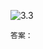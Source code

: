![3.3](https://images.gitee.com/uploads/images/2021/0417/093056_04141378_1720749.png "3.3.png")

`答案：`
